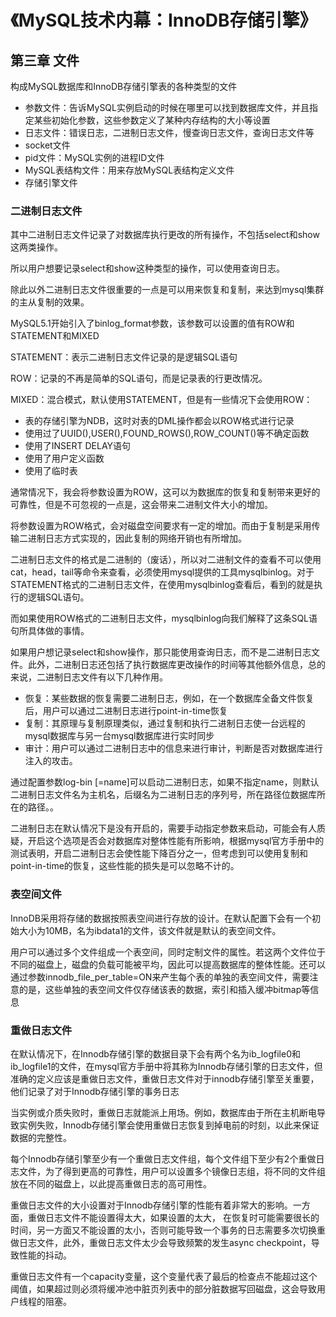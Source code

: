# 《MySQL技术内幕：InnoDB存储引擎》

## 第三章 文件

构成MySQL数据库和InnoDB存储引擎表的各种类型的文件

* 参数文件：告诉MySQL实例启动的时候在哪里可以找到数据库文件，并且指定某些初始化参数，这些参数定义了某种内存结构的大小等设置
* 日志文件：错误日志，二进制日志文件，慢查询日志文件，查询日志文件等
* socket文件
* pid文件：MySQL实例的进程ID文件
* MySQL表结构文件：用来存放MySQL表结构定义文件
* 存储引擎文件

### 二进制日志文件

其中二进制日志文件记录了对数据库执行更改的所有操作，不包括select和show这两类操作。

所以用户想要记录select和show这种类型的操作，可以使用查询日志。

除此以外二进制日志文件很重要的一点是可以用来恢复和复制，来达到mysql集群的主从复制的效果。

MySQL5.1开始引入了binlog_format参数，该参数可以设置的值有ROW和STATEMENT和MIXED

STATEMENT：表示二进制日志文件记录的是逻辑SQL语句

ROW：记录的不再是简单的SQL语句，而是记录表的行更改情况。

MIXED：混合模式，默认使用STATEMENT，但是有一些情况下会使用ROW：

* 表的存储引擎为NDB，这时对表的DML操作都会以ROW格式进行记录
* 使用过了UUID(),USER(),FOUND_ROWS(),ROW_COUNT()等不确定函数
* 使用了INSERT DELAY语句
* 使用了用户定义函数
* 使用了临时表

通常情况下，我会将参数设置为ROW，这可以为数据库的恢复和复制带来更好的可靠性，但是不可忽视的一点是，这会带来二进制文件大小的增加。

将参数设置为ROW格式，会对磁盘空间要求有一定的增加。而由于复制是采用传输二进制日志方式实现的，因此复制的网络开销也有所增加。

二进制日志文件的格式是二进制的（废话），所以对二进制文件的查看不可以使用cat，head，tail等命令来查看，必须使用mysql提供的工具mysqlbinlog。对于STATEMENT格式的二进制日志文件，在使用mysqlbinlog查看后，看到的就是执行的逻辑SQL语句。

而如果使用ROW格式的二进制日志文件，mysqlbinlog向我们解释了这条SQL语句所具体做的事情。

如果用户想记录select和show操作，那只能使用查询日志，而不是二进制日志文件。此外，二进制日志还包括了执行数据库更改操作的时间等其他额外信息，总的来说，二进制日志文件有以下几种作用。

* 恢复：某些数据的恢复需要二进制日志，例如，在一个数据库全备文件恢复后，用户可以通过二进制日志进行point-in-time恢复
* 复制：其原理与复制原理类似，通过复制和执行二进制日志使一台远程的mysql数据库与另一台mysql数据库进行实时同步
* 审计：用户可以通过二进制日志中的信息来进行审计，判断是否对数据库进行注入的攻击。

通过配置参数log-bin [=name]可以启动二进制日志，如果不指定name，则默认二进制日志文件名为主机名，后缀名为二进制日志的序列号，所在路径位数据库所在的路径。。

二进制日志在默认情况下是没有开启的，需要手动指定参数来启动，可能会有人质疑，开启这个选项是否会对数据库对整体性能有所影响，根据mysql官方手册中的测试表明，开启二进制日志会使性能下降百分之一，但考虑到可以使用复制和point-in-time的恢复，这些性能的损失是可以忽略不计的。

### 表空间文件

InnoDB采用将存储的数据按照表空间进行存放的设计。在默认配置下会有一个初始大小为10MB，名为ibdata1的文件，该文件就是默认的表空间文件。

用户可以通过多个文件组成一个表空间，同时定制文件的属性。若这两个文件位于不同的磁盘上，磁盘的负载可能被平均，因此可以提高数据库的整体性能。还可以通过参数innodb_file_per_table=ON来产生每个表的单独的表空间文件，需要注意的是，这些单独的表空间文件仅存储该表的数据，索引和插入缓冲bitmap等信息

### 重做日志文件

在默认情况下，在Innodb存储引擎的数据目录下会有两个名为ib_logfile0和ib_logfile1的文件，在mysql官方手册中将其称为Innodb存储引擎的日志文件，但准确的定义应该是重做日志文件，重做日志文件对于innodb存储引擎至关重要，他们记录了对于Innodb存储引擎的事务日志

当实例或介质失败时，重做日志就能派上用场。例如，数据库由于所在主机断电导致实例失败，Innodb存储引擎会使用重做日志恢复到掉电前的时刻，以此来保证数据的完整性。

每个Innodb存储引擎至少有一个重做日志文件组，每个文件组下至少有2个重做日志文件，为了得到更高的可靠性，用户可以设置多个镜像日志组，将不同的文件组放在不同的磁盘上，以此提高重做日志的高可用性。

重做日志文件的大小设置对于Innodb存储引擎的性能有着非常大的影响。一方面，重做日志文件不能设置得太大，如果设置的太大， 在恢复时可能需要很长的时间，另一方面又不能设置的太小，否则可能导致一个事务的日志需要多次切换重做日志文件，此外，重做日志文件太少会导致频繁的发生async checkpoint，导致性能的抖动。

重做日志文件有一个capacity变量，这个变量代表了最后的检查点不能超过这个阈值，如果超过则必须将缓冲池中脏页列表中的部分脏数据写回磁盘，这会导致用户线程的阻塞。